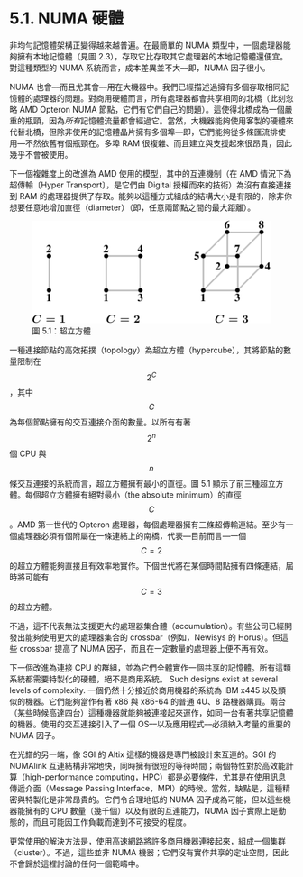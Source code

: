 # 5.1. NUMA 硬體

非均勻記憶體架構正變得越來越普遍。在最簡單的 NUMA 類型中，一個處理器能夠擁有本地記憶體（見圖 2.3），存取它比存取其它處理器的本地記憶體還便宜。對這種類型的 NUMA 系統而言，成本差異並不大––即，NUMA 因子很小。

NUMA 也會––而且尤其會––用在大機器中。我們已經描述過擁有多個存取相同記憶體的處理器的問題。對商用硬體而言，所有處理器都會共享相同的北橋（此刻忽略 AMD Opteron NUMA 節點，它們有它們自己的問題）。這使得北橋成為一個嚴重的瓶頸，因為*所有*記憶體流量都會經過它。當然，大機器能夠使用客製的硬體來代替北橋，但除非使用的記憶體晶片擁有多個埠––即，它們能夠從多條匯流排使用––不然依舊有個瓶頸在。多埠 RAM 很複雜、而且建立與支援起來很昂貴，因此幾乎不會被使用。

下一個複雜度上的改進為 AMD 使用的模型，其中的互連機制（在 AMD 情況下為超傳輸〔Hyper Transport〕，是它們由 Digital 授權而來的技術）為沒有直接連接到 RAM 的處理器提供了存取。能夠以這種方式組成的結構大小是有限的，除非你想要任意地增加直徑（diameter）（即，任意兩節點之間的最大距離）。

<figure>
  <img src="../assets/figure-5.1.png" alt="圖 5.1：超立方體">
  <figcaption>圖 5.1：超立方體</figcaption>
</figure>

一種連接節點的高效拓撲（topology）為超立方體（hypercube），其將節點的數量限制在 $$ 2^{C} $$，其中 $$ C $$ 為每個節點擁有的交互連接介面的數量。以所有有著 $$ 2^{n} $$ 個 CPU 與 $$ n $$ 條交互連接的系統而言，超立方體擁有最小的直徑。圖 5.1 顯示了前三種超立方體。每個超立方體擁有絕對最小（the absolute minimum）的直徑 $$ C $$。AMD 第一世代的 Opteron 處理器，每個處理器擁有三條超傳輸連結。至少有一個處理器必須有個附屬在一條連結上的南橋，代表––目前而言––一個 $$ C = 2 $$ 的超立方體能夠直接且有效率地實作。下個世代將在某個時間點擁有四條連結，屆時將可能有 $$ C = 3 $$ 的超立方體。

不過，這不代表無法支援更大的處理器集合體（accumulation）。有些公司已經開發出能夠使用更大的處理器集合的 crossbar（例如，Newisys 的 Horus）。但這些 crossbar 提高了 NUMA 因子，而且在一定數量的處理器上便不再有效。

下一個改進為連接 CPU 的群組，並為它們全體實作一個共享的記憶體。所有這類系統都需要特製化的硬體，絕不是商用系統。
Such designs exist at several levels of complexity.
一個仍然十分接近於商用機器的系統為 IBM x445 以及類似的機器。它們能夠當作有著 x86 與 x86-64 的普通 4U、8 路機器購買。兩台（某些時候高達四台）這種機器就能夠被連接起來運作，如同一台有著共享記憶體的機器。使用的交互連接引入了一個 OS––以及應用程式––必須納入考量的重要的 NUMA 因子。

在光譜的另一端，像 SGI 的 Altix 這樣的機器是專門被設計來互連的。SGI 的 NUMAlink 互連結構非常地快，同時擁有很短的等待時間；兩個特性對於高效能計算（high-performance computing，HPC）都是必要條件，尤其是在使用訊息傳遞介面（Message Passing Interface，MPI）的時候。當然，缺點是，這種精密與特製化是非常昂貴的。它們令合理地低的 NUMA 因子成為可能，但以這些機器能擁有的 CPU 數量（幾千個）以及有限的互連能力，NUMA 因子實際上是動態的，而且可能因工作負載而達到不可接受的程度。

更常使用的解決方法是，使用高速網路將許多商用機器連接起來，組成一個集群（cluster）。不過，這些並非 NUMA 機器；它們沒有實作共享的定址空間，因此不會歸於這裡討論的任何一個範疇中。

